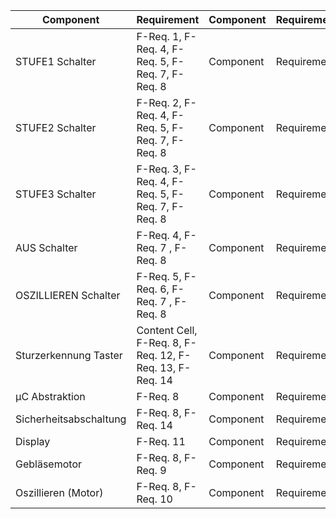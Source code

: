 | Component  | Requirement | Component  | Requirement | 
| ------------- | ------------- | -------------  | ------------- | 
| STUFE1 Schalter | F-Req. 1, F-Req. 4, F-Req. 5, F-Req. 7, F-Req. 8|Component  | Requirement | 
| STUFE2 Schalter  | F-Req. 2, F-Req. 4, F-Req. 5, F-Req. 7, F-Req. 8 |Component  | Requirement | 
| STUFE3 Schalter  | F-Req. 3, F-Req. 4, F-Req. 5, F-Req. 7, F-Req. 8   |Component  | Requirement | 
| AUS Schalter  | F-Req. 4, F-Req. 7 , F-Req. 8 |Component  | Requirement | 
| OSZILLIEREN Schalter  | F-Req. 5, F-Req. 6, F-Req. 7 , F-Req. 8|Component  | Requirement | 
| Sturzerkennung Taster  | Content Cell, F-Req. 8, F-Req. 12, F-Req. 13, F-Req. 14  |Component  | Requirement | 
| µC Abstraktion | F-Req. 8  |Component  | Requirement | 
| Sicherheitsabschaltung  | F-Req. 8, F-Req. 14  |Component  | Requirement | 
| Display  | F-Req. 11  |Component  | Requirement | 
| Gebläsemotor  | F-Req. 8, F-Req. 9  |Component  | Requirement | 
| Oszillieren (Motor)  | F-Req. 8, F-Req. 10  |Component  | Requirement | 




